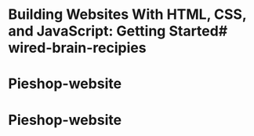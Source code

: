 # Building Websites With HTML, CSS, and JavaScript: Getting Started# wired-brain-recipies
# Pieshop-website
# Pieshop-website
